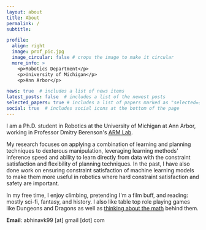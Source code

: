 ```yaml
---
layout: about
title: About
permalink: /
subtitle: 

profile:
  align: right
  image: prof_pic.jpg
  image_circular: false # crops the image to make it circular
  more_info: >
    <p>Robotics Department</p>
    <p>University of Michigan</p>
    <p>Ann Arbor</p>

news: true  # includes a list of news items
latest_posts: false  # includes a list of the newest posts
selected_papers: true # includes a list of papers marked as "selected={true}"
social: true  # includes social icons at the bottom of the page
---
```


I am a Ph.D. student in Robotics at the University of Michigan at Ann Arbor, working in Professor Dmitry Berenson's [ARM Lab](https://arm.eecs.umich.edu/).

My research focuses on applying a combination of learning and planning techniques to dexterous manipulation, leveraging learning methods' inference speed and ability to learn directly from data with the constraint satisfaction and flexibility of planning techniques. In the past, I have also done work on ensuring constraint satisfaction of machine learning models to make them more useful in robotics where hard constraint satisfaction and safety are important.

In my free time, I enjoy climbing, pretending I'm a film buff, and reading: mostly sci-fi, fantasy, and history. I also like table top role playing games like Dungeons and Dragons as well as [thinking about the math](https://medium.com/new-writers-welcome/exploring-dice-math-with-explosions-6d558e36bfe5) behind them.

**Email**: abhinavk99 \[at\] gmail \[dot\] com

